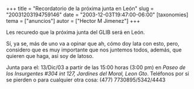 +++
title = "Recordatorio de la próxima junta en León"
slug = "20031203194759146"
date = "2003-12-03T19:47:00-06:00"
[taxonomies]
tema = ["anuncios"]
autor = ["Hector M Jimenez"]
+++

Les recuredo que la próxima junta del GLIB será en León.

Sí, ya se, más de uno va a opinar que ah, cómo doy lata con esto, pero,
considero que es muy importante que nos juntemos todos, además, que
quieren que haga, asi soy de latoso.

Junta para el: 13/Dic/03 a partir de las 15:00 horas (3:00 pm) en *Paseo
de los Insurgentes #304 int 127, Jardines del Moral, Leon Gto*.
Teléfonos por si se pierden o para cualquier otra cosa: (477)
7730895/5342/4443
